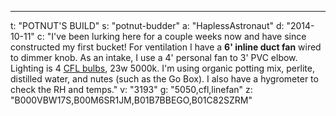 ---
t: "POTNUT'S BUILD"
s: "potnut-budder"
a: "HaplessAstronaut"
d: "2014-10-11"
c: "I've been lurking here for a couple weeks now and have since constructed my first bucket! For ventilation I have a <strong>6' inline duct fan</strong> wired to dimmer knob. As an intake, I use a 4' personal fan to 3' PVC elbow. Lighting is 4 <a href='https://amzn.to/3jMfTYw'>CFL bulbs</a>, 23w 5000k. I'm using organic potting mix, perlite, distilled water, and nutes (such as the Go Box). I also have a hygrometer to check the RH  and temps."
v: "3193"
g: "5050,cfl,linefan"
z: "B000VBW17S,B00M6SR1JM,B01B7BBEGO,B01C82SZRM"
